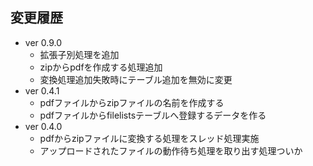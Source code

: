 ## 変更履歴
* ver 0.9.0
  * 拡張子別処理を追加
  * zipからpdfを作成する処理追加
  * 変換処理追加失敗時にテーブル追加を無効に変更
* ver 0.4.1
  * pdfファイルからzipファイルの名前を作成する
  * pdfファイルからfilelistsテーブルへ登録するデータを作る
* ver 0.4.0
  * pdfからzipファイルに変換する処理をスレッド処理実施
  * アップロードされたファイルの動作待ち処理を取り出す処理ついか
